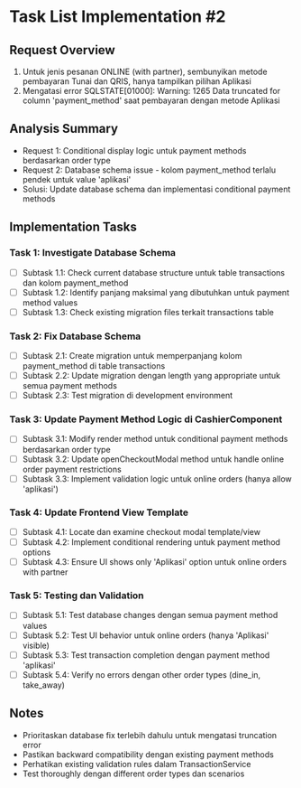 # Task List Implementation #2

## Request Overview
1. Untuk jenis pesanan ONLINE (with partner), sembunyikan metode pembayaran Tunai dan QRIS, hanya tampilkan pilihan Aplikasi
2. Mengatasi error SQLSTATE[01000]: Warning: 1265 Data truncated for column 'payment_method' saat pembayaran dengan metode Aplikasi

## Analysis Summary
- Request 1: Conditional display logic untuk payment methods berdasarkan order type
- Request 2: Database schema issue - kolom payment_method terlalu pendek untuk value 'aplikasi'
- Solusi: Update database schema dan implementasi conditional payment methods

## Implementation Tasks

### Task 1: Investigate Database Schema
- [ ] Subtask 1.1: Check current database structure untuk table transactions dan kolom payment_method
- [ ] Subtask 1.2: Identify panjang maksimal yang dibutuhkan untuk payment method values
- [ ] Subtask 1.3: Check existing migration files terkait transactions table

### Task 2: Fix Database Schema
- [ ] Subtask 2.1: Create migration untuk memperpanjang kolom payment_method di table transactions
- [ ] Subtask 2.2: Update migration dengan length yang appropriate untuk semua payment methods
- [ ] Subtask 2.3: Test migration di development environment

### Task 3: Update Payment Method Logic di CashierComponent
- [ ] Subtask 3.1: Modify render method untuk conditional payment methods berdasarkan order type
- [ ] Subtask 3.2: Update openCheckoutModal method untuk handle online order payment restrictions
- [ ] Subtask 3.3: Implement validation logic untuk online orders (hanya allow 'aplikasi')

### Task 4: Update Frontend View Template
- [ ] Subtask 4.1: Locate dan examine checkout modal template/view
- [ ] Subtask 4.2: Implement conditional rendering untuk payment method options
- [ ] Subtask 4.3: Ensure UI shows only 'Aplikasi' option untuk online orders with partner

### Task 5: Testing dan Validation
- [ ] Subtask 5.1: Test database changes dengan semua payment method values
- [ ] Subtask 5.2: Test UI behavior untuk online orders (hanya 'Aplikasi' visible)
- [ ] Subtask 5.3: Test transaction completion dengan payment method 'aplikasi'
- [ ] Subtask 5.4: Verify no errors dengan other order types (dine_in, take_away)

## Notes
- Prioritaskan database fix terlebih dahulu untuk mengatasi truncation error
- Pastikan backward compatibility dengan existing payment methods
- Perhatikan existing validation rules dalam TransactionService
- Test thoroughly dengan different order types dan scenarios 